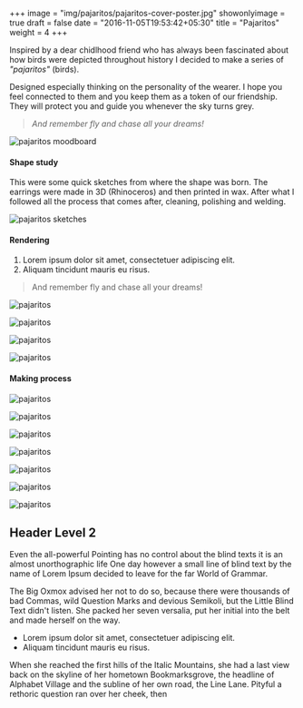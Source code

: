 +++
image = "img/pajaritos/pajaritos-cover-poster.jpg"
showonlyimage = true
draft = false
date = "2016-11-05T19:53:42+05:30"
title = "Pajaritos"
weight = 4
+++

Inspired by a dear chidlhood friend who has always been fascinated about how birds were depicted throughout history I decided to make a series of *"pajaritos"* (birds).
<!--more-->

Designed especially thinking on the personality of the wearer. I hope you feel connected to them and you keep them as a token of our friendship.
They will protect you and guide you whenever the sky turns grey. 

> *And remember fly and chase all your dreams!*

![pajaritos moodboard](/img/pajaritos/moodboard-pajaritos.jpg)


#### Shape study

This were some quick sketches from where the shape was born. The earrings were made in 3D (Rhinoceros) and then printed in wax. After what I followed all the process that comes after, cleaning, polishing and welding.

![pajaritos sketches](/img/pajaritos/pajaritos-sketch.jpg)

#### Rendering

1. Lorem ipsum dolor sit amet, consectetuer adipiscing elit.
2. Aliquam tincidunt mauris eu risus.

> And remember fly and chase all your dreams!

![pajaritos](/img/pajaritos/pajaritos-long1.jpg)

![pajaritos](/img/pajaritos/pajaritos-long2.jpg)

![pajaritos](/img/pajaritos/pajaritos-media-luna1.jpg)

![pajaritos](/img/pajaritos/pajaritos.jpg)


#### Making process

![pajaritos](/img/pajaritos/pajaritos4.jpg)

![pajaritos](/img/pajaritos/pajaritos-making.jpg)

![pajaritos](/img/pajaritos/pajaritos-making2.jpg)

![pajaritos](/img/pajaritos/pajaritos-making3.jpg)

![pajaritos](/img/pajaritos/pajaritos-making4.jpg)

![pajaritos](/img/pajaritos/pajaritos-making5.jpg)

![pajaritos](/img/pajaritos/pajaritos-making6.jpg)


## Header Level 2

Even the all-powerful Pointing has no control about the blind texts it is an almost unorthographic life One day however a small line of blind text by the name of Lorem Ipsum decided to leave for the far World of Grammar.

The Big Oxmox advised her not to do so, because there were thousands of bad Commas, wild Question Marks and devious Semikoli, but the Little Blind Text didn't listen. She packed her seven versalia, put her initial into the belt and made herself on the way.

* Lorem ipsum dolor sit amet, consectetuer adipiscing elit.
* Aliquam tincidunt mauris eu risus.

When she reached the first hills of the Italic Mountains, she had a last view back on the skyline of her hometown Bookmarksgrove, the headline of Alphabet Village and the subline of her own road, the Line Lane. Pityful a rethoric question ran over her cheek, then  

